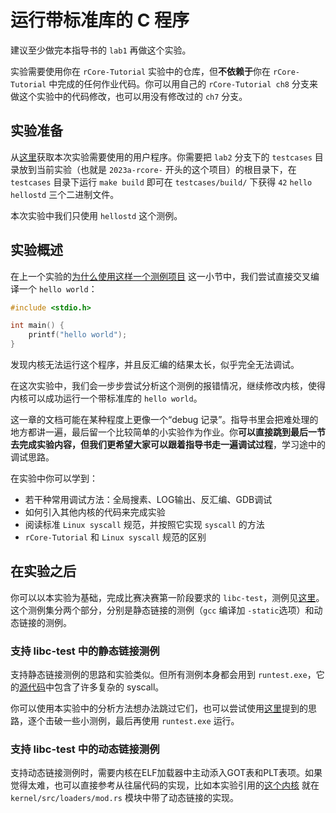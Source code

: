 # 运行带标准库的 C 程序

建议至少做完本指导书的 `lab1` 再做这个实验。

实验需要使用你在 `rCore-Tutorial` 实验中的仓库，但**不依赖于**你在 `rCore-Tutorial` 中完成的任何作业代码。你可以用自己的 `rCore-Tutorial ch8` 分支来做这个实验中的代码修改，也可以用没有修改过的 `ch7` 分支。

## 实验准备

从[这里](https://github.com/LearningOS/2023a-stage3-proj2/tree/lab2)获取本次实验需要使用的用户程序。你需要把 `lab2` 分支下的 `testcases` 目录放到当前实验（也就是 `2023a-rcore-` 开头的这个项目）的根目录下，在 `testcases` 目录下运行 `make build` 即可在 `testcases/build/` 下获得 `42` `hello` `hellostd` 三个二进制文件。

本次实验中我们只使用 `hellostd` 这个测例。

## 实验概述

在上一个实验的[为什么使用这样一个测例项目](../lab1/clib.md#为什么使用这样一个测例项目) 这一小节中，我们尝试直接交叉编译一个 `hello world`：

```c
#include <stdio.h>

int main() {
    printf("hello world");
}
```

发现内核无法运行这个程序，并且反汇编的结果太长，似乎完全无法调试。

在这次实验中，我们会一步步尝试分析这个测例的报错情况，继续修改内核，使得内核可以成功运行一个带标准库的 `hello world`。

这一章的文档可能在某种程度上更像一个“debug 记录”。指导书里会把难处理的地方都讲一遍，最后留一个比较简单的小实验作为作业。你**可以直接跳到最后一节去完成实验内容，但我们更希望大家可以跟着指导书走一遍调试过程**，学习途中的调试思路。

在实验中你可以学到：
- 若干种常用调试方法：全局搜素、LOG输出、反汇编、GDB调试
- 如何引入其他内核的代码来完成实验
- 阅读标准 `Linux syscall` 规范，并按照它实现 `syscall` 的方法
- `rCore-Tutorial` 和 `Linux syscall` 规范的区别

## 在实验之后

你可以以本实验为基础，完成比赛决赛第一阶段要求的 `libc-test`，测例见[这里](https://github.com/oscomp/testsuits-for-oskernel/tree/libc-test/libc-test)。这个测例集分两个部分，分别是静态链接的测例（`gcc` 编译加 `-static`选项）和动态链接的测例。

### 支持 libc-test 中的静态链接测例

支持静态链接测例的思路和实验类似。但所有测例本身都会用到 `runtest.exe`，它的[源代码](https://github.com/oscomp/testsuits-for-oskernel/blob/libc-test/libc-test/src/common/runtest.c)中包含了许多复杂的 syscall。

你可以使用本实验中的分析方法想办法跳过它们，也可以尝试使用[这里](https://github.com/scPointer/maturin/blob/master/tools/libc/README.md)提到的思路，逐个击破一些小测例，最后再使用 `runtest.exe` 运行。

### 支持 libc-test 中的动态链接测例

支持动态链接测例时，需要内核在ELF加载器中主动添入GOT表和PLT表项。如果觉得太难，也可以直接参考从往届代码的实现，比如本实验引用的[这个内核](https://github.com/scPointer/maturin/) 就在 `kernel/src/loaders/mod.rs` 模块中带了动态链接的实现。
